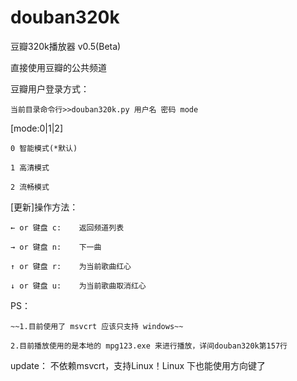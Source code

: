 douban320k
==========

豆瓣320k播放器 v0.5(Beta)

直接使用豆瓣的公共频道

豆瓣用户登录方式：

    
    当前目录命令行>>douban320k.py 用户名 密码 mode
    
[mode:0|1|2]
    
    0 智能模式(*默认)
    
    1 高清模式
    
    2 流畅模式

[更新]操作方法：

    ← or 键盘 c:    返回频道列表

    → or 键盘 n:    下一曲

    ↑ or 键盘 r:    为当前歌曲红心

    ↓ or 键盘 u:    为当前歌曲取消红心


PS：

    ~~1.目前使用了 msvcrt 应该只支持 windows~~
    
    2.目前播放使用的是本地的 mpg123.exe 来进行播放，详间douban320k第157行

update： 不依赖msvcrt，支持Linux！Linux 下也能使用方向键了